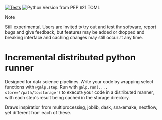 [![Tests](https://github.com/emorice/galp/actions/workflows/test.yml/badge.svg)](https://github.com/emorice/galp/actions/workflows/test.yml)
![Python Version from PEP 621 TOML](https://img.shields.io/python/required-version-toml?tomlFilePath=https%3A%2F%2Fraw.githubusercontent.com%2Femorice%2Fgalp%2Fmaster%2Fpyproject.toml)

> [!NOTE]
> Still experimental. Users are invited to try out and test the software, report bugs and
> give feedback, but features may be added or dropped and breaking interface and caching changes may still
> occur at any time.

# Incremental distributed python runner

Designed for data science pipelines. Write your code by wrapping select functions with `@galp.step`.
Run with `galp.run(..., store='/path/to/storage')` to execute your code in a distributed manner, with
each step's result being cached in the storage directory.

Draws inspiration from multiprocessing, joblib, dask, snakemake, nextflow, yet different from each of these.
